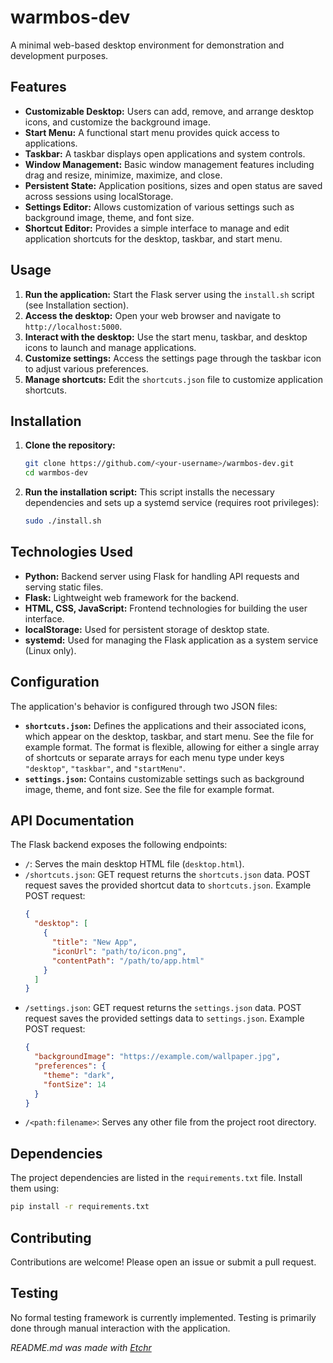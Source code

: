 # warmbos-dev

A minimal web-based desktop environment for demonstration and development purposes.

## Features

* **Customizable Desktop:**  Users can add, remove, and arrange desktop icons, and customize the background image.
* **Start Menu:**  A functional start menu provides quick access to applications.
* **Taskbar:**  A taskbar displays open applications and system controls.
* **Window Management:**  Basic window management features including drag and resize, minimize, maximize, and close.
* **Persistent State:** Application positions, sizes and open status are saved across sessions using localStorage.
* **Settings Editor:** Allows customization of various settings such as background image, theme, and font size.
* **Shortcut Editor:**  Provides a simple interface to manage and edit application shortcuts for the desktop, taskbar, and start menu.


## Usage

1.  **Run the application:** Start the Flask server using the `install.sh` script (see Installation section).
2.  **Access the desktop:** Open your web browser and navigate to `http://localhost:5000`.
3.  **Interact with the desktop:**  Use the start menu, taskbar, and desktop icons to launch and manage applications.
4.  **Customize settings:** Access the settings page through the taskbar icon to adjust various preferences.
5.  **Manage shortcuts:** Edit the `shortcuts.json` file to customize application shortcuts.


## Installation

1.  **Clone the repository:**
    ```bash
    git clone https://github.com/<your-username>/warmbos-dev.git
    cd warmbos-dev
    ```
2.  **Run the installation script:** This script installs the necessary dependencies and sets up a systemd service (requires root privileges):
    ```bash
    sudo ./install.sh
    ```


## Technologies Used

* **Python:**  Backend server using Flask for handling API requests and serving static files.
* **Flask:** Lightweight web framework for the backend.
* **HTML, CSS, JavaScript:** Frontend technologies for building the user interface.
* **localStorage:** Used for persistent storage of desktop state.
* **systemd:**  Used for managing the Flask application as a system service (Linux only).


## Configuration

The application's behavior is configured through two JSON files:

* **`shortcuts.json`:** Defines the applications and their associated icons, which appear on the desktop, taskbar, and start menu.  See the file for example format.  The format is flexible, allowing for either a single array of shortcuts or separate arrays for each menu type under keys `"desktop"`, `"taskbar"`, and `"startMenu"`.
* **`settings.json`:** Contains customizable settings such as background image, theme, and font size.  See the file for example format.



## API Documentation

The Flask backend exposes the following endpoints:

*   `/`: Serves the main desktop HTML file (`desktop.html`).
*   `/shortcuts.json`:  GET request returns the `shortcuts.json` data. POST request saves the provided shortcut data to `shortcuts.json`. Example POST request:
    ```json
    {
      "desktop": [
        {
          "title": "New App",
          "iconUrl": "path/to/icon.png",
          "contentPath": "/path/to/app.html"
        }
      ]
    }
    ```
*   `/settings.json`: GET request returns the `settings.json` data. POST request saves the provided settings data to `settings.json`.  Example POST request:
    ```json
    {
      "backgroundImage": "https://example.com/wallpaper.jpg",
      "preferences": {
        "theme": "dark",
        "fontSize": 14
      }
    }
    ```
*   `/<path:filename>`: Serves any other file from the project root directory.


## Dependencies

The project dependencies are listed in the `requirements.txt` file. Install them using:

```bash
pip install -r requirements.txt
```


## Contributing

Contributions are welcome! Please open an issue or submit a pull request.


## Testing

No formal testing framework is currently implemented.  Testing is primarily done through manual interaction with the application.




*README.md was made with [Etchr](https://etchr.dev)*